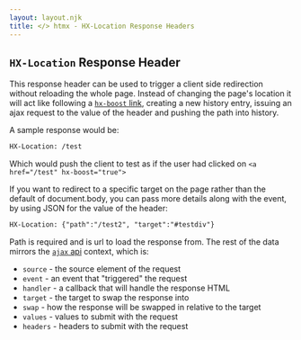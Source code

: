 ```yaml
---
layout: layout.njk
title: </> htmx - HX-Location Response Headers
---
```


## `HX-Location` Response Header


This response header can be used to trigger a client side redirection without reloading the whole page. Instead of changing the page's location it will act like following a [`hx-boost` link](/attributes/hx-boost), creating a new history entry, issuing an ajax request to the value of the header and pushing the path into history.

A sample response would be:

```html
HX-Location: /test
```

Which would push the client to test as if the user had clicked on `<a href="/test" hx-boost="true">`


If you want to redirect to a specific target on the page rather than the default of document.body, you can pass more details along with the event, by using JSON for the value of the header:

```html
HX-Location: {"path":"/test2", "target":"#testdiv"}
```
Path is required and is url to load the response from. The rest of the data mirrors the [`ajax` api](/api#ajax) context, which is:

* `source` - the source element of the request
* `event` - an event that "triggered" the request
* `handler` - a callback that will handle the response HTML
* `target` - the target to swap the response into
* `swap` - how the response will be swapped in relative to the target
* `values` - values to submit with the request
* `headers` - headers to submit with the request
